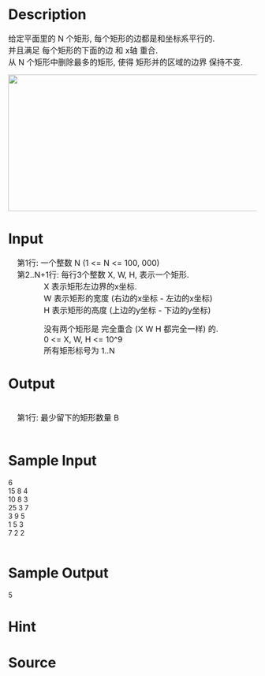 
# Description

<div class="content"><p><span style="font-size: medium">给定平面里的 N 个矩形, 每个矩形的边都是和坐标系平行的.<br/>
并且满足 每个矩形的下面的边 和 x轴 重合.<br/>
</span><span style="font-size: medium">从 N 个矩形中删除最多的矩形, 使得 矩形并的区域的边界 保持不变.</span></p>
<p><span style="font-size: medium"><img height="277" alt="" width="690" src="/source/bzoj/3089/img/aHR0cHM6Ly9seWRzeS5jb20vSnVkZ2VPbmxpbmUvdXBsb2FkLzIwMTMwMy8xKDMpLmpwZw==.jpg"/></span></p></div>

# Input

<div class="content"><p><span style="font-size: medium">    第1行: 一个整数 N (1 &lt;= N &lt;= 100, 000)<br/>
    第2..N+1行: 每行3个整数 X, W, H, 表示一个矩形.<br/>
                X 表示矩形左边界的x坐标.<br/>
                W 表示矩形的宽度 (右边的x坐标 - 左边的x坐标)<br/>
                H 表示矩形的高度 (上边的y坐标 - 下边的y坐标)</span></p>
<p><span style="font-size: medium">                没有两个矩形是 完全重合 (X W H 都完全一样) 的.<br/>
                0 &lt;= X, W, H &lt;= 10^9<br/>
                所有矩形标号为 1..N</span></p>
<p></p></div>

# Output

<div class="content"><p><span style="font-size: medium"><br/>
    第1行: 最少留下的矩形数量 B<br/>
    </span></p></div>

# Sample Input

<div class="content"><span class="sampledata">6<br/>
15 8 4<br/>
10 8 3<br/>
25 3 7<br/>
3 9 5<br/>
1 5 3<br/>
7 2 2<br/>
<br/>
</span></div>

# Sample Output

<div class="content"><span class="sampledata">5</span></div>

# Hint

<div class="content"><p></p></div>

# Source

<div class="content"><p><a href="problemset.php?search="></a></p></div>


